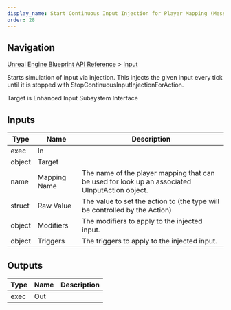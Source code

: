```yaml
---
display_name: Start Continuous Input Injection for Player Mapping (Message)
order: 28
---
```

## Navigation

[Unreal Engine Blueprint API Reference](https://dev.epicgames.com/documentation/en-us/unreal-engine/BlueprintAPI) > [Input](https://dev.epicgames.com/documentation/en-us/unreal-engine/BlueprintAPI/Input)

Starts simulation of input via injection. This injects the given input every tick until it is stopped with StopContinuousInputInjectionForAction.

Target is Enhanced Input Subsystem Interface

## Inputs

| Type | Name | Description |
| --- | --- | --- |
| exec | In |  |
| object | Target |  |
| name | Mapping Name | The name of the player mapping that can be used for look up an associated UInputAction object. |
| struct | Raw Value | The value to set the action to (the type will be controlled by the Action) |
| object | Modifiers | The modifiers to apply to the injected input. |
| object | Triggers | The triggers to apply to the injected input. |

## Outputs

| Type | Name | Description |
| --- | --- | --- |
| exec | Out |  |
